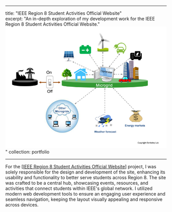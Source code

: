 

---

title: "IEEE Region 8 Student Activities Official Website"  
excerpt: "An in-depth exploration of my development work for the IEEE Region 8 Student Activities Official Website."  <br/><img src='/images/Microgrid_en.png'>"
collection: portfolio  

---

For the [[IEEE Region 8 Student Activities Official Website](https://r8.ieee.org/sac/)] project, I was solely responsible for the design and development of the site, enhancing its usability and functionality to better serve students across Region 8. The site was crafted to be a central hub, showcasing events, resources, and activities that connect students within IEEE's global network. I utilized modern web development tools to ensure an engaging user experience and seamless navigation, keeping the layout visually appealing and responsive across devices.

